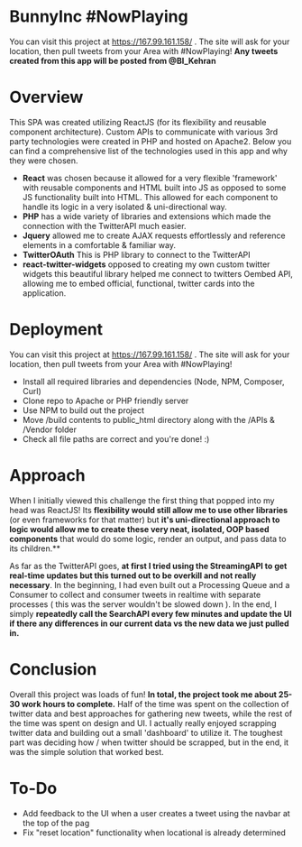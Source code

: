 # BunnyInc #NowPlaying
You can visit this project at https://167.99.161.158/ . The site will ask for your location, then pull tweets from your Area with #NowPlaying! **Any tweets created from this app will be posted from @BI_Kehran**

# Overview

This SPA was created utilizing ReactJS (for its flexibility and reusable component architecture). Custom APIs to communicate with various 3rd party technologies were created in PHP and hosted on Apache2. Below you can find a comprehensive list of the technologies used in this app and why they were chosen.

  - **React** was chosen because it allowed for a very flexible 'framework' with reusable components and HTML built into JS as opposed to some JS functionality built into HTML. This allowed for each component to handle its logic in a very isolated & uni-directional way. 
  - **PHP** has a wide variety of libraries and extensions which made the connection with the TwitterAPI much easier.
  - **Jquery** allowed me to create AJAX requests effortlessly and reference elements in a comfortable & familiar way.
  - **TwitterOAuth** This is PHP library to connect to the TwitterAPI
  - **react-twitter-widgets** opposed to creating my own custom twitter widgets this beautiful library helped me connect to twitters Oembed API, allowing me to embed official, functional, twitter cards into the application.



# Deployment
You can visit this project at https://167.99.161.158/ . The site will ask for your location, then pull tweets from your Area with #NowPlaying!
 - Install all required libraries and dependencies (Node, NPM, Composer, Curl)
 - Clone repo to Apache or PHP friendly server
 - Use NPM to build out the project
 - Move /build contents to public_html directory along with the /APIs & /Vendor folder
 - Check all file paths are correct and you're done! :) 

# Approach

When I initially viewed this challenge the first thing that popped into my head was ReactJS! Its **flexibility would still allow me to use other libraries** (or even frameworks for that matter) but **it's uni-directional approach to logic would allow me to create these very neat, isolated, OOP based components** that would do some logic, render an output, and pass data to its children.** 

As far as the TwitterAPI goes, **at first I tried using the StreamingAPI to get real-time updates but this turned out to be overkill and not really necessary**. In the beginning, I had even built out a Processing Queue and a Consumer to collect and consumer tweets in realtime with separate processes ( this was the server wouldn't be slowed down ). In the end, I simply **repeatedly call the SearchAPI every few minutes and update the UI if there any differences in our current data vs the new data we just pulled in.**

# Conclusion

Overall this project was loads of fun! **In total, the project took me about 25-30 work hours to complete.** Half of the time was spent on the collection of twitter data and best approaches for gathering new tweets, while the rest of the time was spent on design and UI. I actually really enjoyed scrapping twitter data and building out a small 'dashboard' to utilize it. The toughest part was deciding how / when twitter should be scrapped, but in the end, it was the simple solution that worked best.

# To-Do

 - Add feedback to the UI when a user creates a tweet using the navbar at the top of the pag
 - Fix "reset location" functionality when locational is already determined
